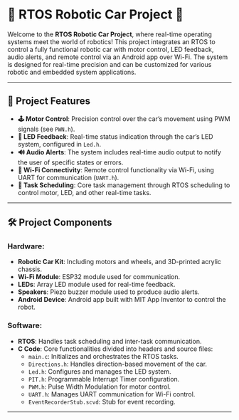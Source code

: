 # 🚗 RTOS Robotic Car Project 🚗

Welcome to the **RTOS Robotic Car Project**, where real-time operating systems meet the world of robotics! This project integrates an RTOS to control a fully functional robotic car with motor control, LED feedback, audio alerts, and remote control via an Android app over Wi-Fi. The system is designed for real-time precision and can be customized for various robotic and embedded system applications.

---

## 🚀 Project Features

- **🕹️ Motor Control**: Precision control over the car’s movement using PWM signals (see `PWN.h`).
- **🌈 LED Feedback**: Real-time status indication through the car’s LED system, configured in `Led.h`.
- **🔊 Audio Alerts**: The system includes real-time audio output to notify the user of specific states or errors.
- **📶 Wi-Fi Connectivity**: Remote control functionality via Wi-Fi, using UART for communication (`UART.h`).
- **🔁 Task Scheduling**: Core task management through RTOS scheduling to control motor, LED, and other real-time tasks.

---

## 🛠️ Project Components

### Hardware:
- **Robotic Car Kit**: Including motors and wheels, and 3D-printed acrylic chassis.
- **Wi-Fi Module**: ESP32 module used for communication.
- **LEDs**: Array LED module used for real-time feedback.
- **Speakers**: Piezo buzzer module used to produce audio alerts.
- **Android Device**: Android app built with MIT App Inventor to control the robot.

### Software:
- **RTOS**: Handles task scheduling and inter-task communication.
- **C Code**: Core functionalities divided into headers and source files:
  - `main.c`: Initializes and orchestrates the RTOS tasks.
  - `Directions.h`: Handles direction-based movement of the car.
  - `Led.h`: Configures and manages the LED system.
  - `PIT.h`: Programmable Interrupt Timer configuration.
  - `PWM.h`: Pulse Width Modulation for motor control.
  - `UART.h`: Manages UART communication for Wi-Fi control.
  - `EventRecorderStub.scvd`: Stub for event recording.

---
